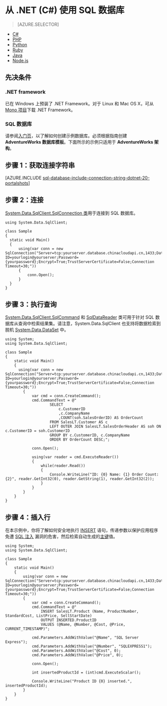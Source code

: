 <properties
	pageTitle="使用 .NET (C#) 连接到 SQL 数据库"
	description="使用本快速入门教程中的示例代码可以生成一个包含 C# 代码并由云中强大的 Azure SQL 数据库关系数据库支持的现代应用程序。"
	services="sql-database"
	documentationCenter=""
	authors="tobbox"
	manager="jeffreyg"
	editor=""/>


<tags
	ms.service="sql-database"
	ms.date="12/17/2015"
        wacn.date="01/15/2016"/>


# 从 .NET (C#) 使用 SQL 数据库


> [AZURE.SELECTOR]
- [C#](/documentation/articles/sql-database-develop-dotnet-simple)
- [PHP](/documentation/articles/sql-database-develop-php-simple-windows)
- [Python](/documentation/articles/sql-database-develop-python-simple-windows)
- [Ruby](/documentation/articles/sql-database-develop-ruby-simple-windows)
- [Java](/documentation/articles/sql-database-develop-java-simple-windows)
- [Node.js](/documentation/articles/sql-database-develop-nodejs-simple-windows)


## 先决条件

### .NET framework

已在 Windows 上预装了 .NET Framework。对于 Linux 和 Mac OS X，可从 [Mono 项目](http://www.mono-project.com)下载 .NET Framework。

### SQL 数据库

请参阅[入门页](/documentation/articles/sql-database-get-started)，以了解如何创建示例数据库。必须根据指南创建 **AdventureWorks 数据库模板**。下面所示的示例只适用于 **AdventureWorks 架构**。

## 步骤 1：获取连接字符串

[AZURE.INCLUDE [sql-database-include-connection-string-dotnet-20-portalshots](../includes/sql-database-include-connection-string-dotnet-20-portalshots.md)]

## 步骤 2：连接

[System.Data.SqlClient.SqlConnection 类](https://msdn.microsoft.com/zh-cn/library/system.data.sqlclient.sqlconnection.aspx)用于连接到 SQL 数据库。


```
using System.Data.SqlClient;

class Sample
{
  static void Main()
  {
	  using(var conn = new SqlConnection("Server=tcp:yourserver.database.chinacloudapi.cn,1433;Database=yourdatabase;User ID=yourlogin@yourserver;Password={yourpassword};Encrypt=True;TrustServerCertificate=False;Connection Timeout=30;"))
	  {
		  conn.Open();
	  }
  }
}
```

## 步骤 3：执行查询

[System.Data.SqlClient.SqlCommand](https://msdn.microsoft.com/zh-cn/library/system.data.sqlclient.sqlcommand.aspx) 和 [SqlDataReader](https://msdn.microsoft.com/zh-cn/library/system.data.sqlclient.sqldatareader.aspx) 类可用于针对 SQL 数据库从查询中检索结果集。请注意，System.Data.SqlClient 也支持将数据检索到脱机 [System.Data.DataSet](https://msdn.microsoft.com/zh-cn/library/system.data.dataset.aspx) 中。

```
using System;
using System.Data.SqlClient;

class Sample
{
	static void Main()
	{
	  using(var conn = new SqlConnection("Server=tcp:yourserver.database.chinacloudapi.cn,1433;Database=yourdatabase;User ID=yourlogin@yourserver;Password={yourpassword};Encrypt=True;TrustServerCertificate=False;Connection Timeout=30;"))
		{
			var cmd = conn.CreateCommand();
			cmd.CommandText = @"
					SELECT
						c.CustomerID
						,c.CompanyName
						,COUNT(soh.SalesOrderID) AS OrderCount
					FROM SalesLT.Customer AS c
					LEFT OUTER JOIN SalesLT.SalesOrderHeader AS soh ON c.CustomerID = soh.CustomerID
					GROUP BY c.CustomerID, c.CompanyName
					ORDER BY OrderCount DESC;";

			conn.Open();

			using(var reader = cmd.ExecuteReader())
			{
				while(reader.Read())
				{
					Console.WriteLine("ID: {0} Name: {1} Order Count: {2}", reader.GetInt32(0), reader.GetString(1), reader.GetInt32(2));
				}
			}					
		}
	}
}

```  

## 步骤 4：插入行

在本示例中，你将了解如何安全地执行 [INSERT](https://msdn.microsoft.com/zh-cn/library/ms174335.aspx) 语句，传递参数以保护应用程序免遭 [SQL 注入](https://technet.microsoft.com/zh-cn/library/ms161953(v=sql.105).aspx) 漏洞的危害，然后检索自动生成的[主键](https://msdn.microsoft.com/zh-cn/library/ms179610.aspx)值。

```
using System;
using System.Data.SqlClient;

class Sample
{
    static void Main()
    {
		using(var conn = new SqlConnection("Server=tcp:yourserver.database.chinacloudapi.cn,1433;Database=yourdatabase;User ID=yourlogin@yourserver;Password={yourpassword};Encrypt=True;TrustServerCertificate=False;Connection Timeout=30;"))
        {
            var cmd = conn.CreateCommand();
            cmd.CommandText = @"
                INSERT SalesLT.Product (Name, ProductNumber, StandardCost, ListPrice, SellStartDate)
                OUTPUT INSERTED.ProductID
                VALUES (@Name, @Number, @Cost, @Price, CURRENT_TIMESTAMP)";

            cmd.Parameters.AddWithValue("@Name", "SQL Server Express");
            cmd.Parameters.AddWithValue("@Number", "SQLEXPRESS1");
            cmd.Parameters.AddWithValue("@Cost", 0);
            cmd.Parameters.AddWithValue("@Price", 0);

            conn.Open();

            int insertedProductId = (int)cmd.ExecuteScalar();

            Console.WriteLine("Product ID {0} inserted.", insertedProductId);
        }
    }
}
```

<!---HONumber=Mooncake_0104_2016-->
